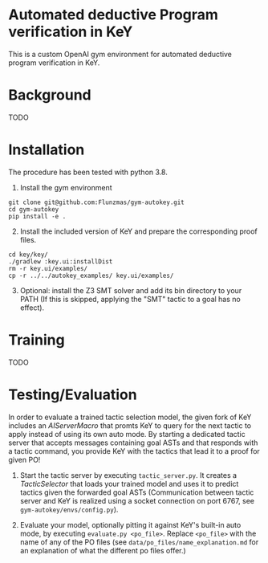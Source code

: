 # Automated deductive Program verification in KeY

This is a custom OpenAI gym environment for automated deductive program verification in KeY.

# Background

TODO

# Installation

The procedure has been tested with python 3.8.


1. Install the gym environment
```
git clone git@github.com:Flunzmas/gym-autokey.git
cd gym-autokey
pip install -e .
```

2. Install the included version of KeY and prepare the corresponding proof files.
```
cd key/key/
./gradlew :key.ui:installDist
rm -r key.ui/examples/
cp -r ../../autokey_examples/ key.ui/examples/
```

3. Optional: install the Z3 SMT solver and add its bin directory to your PATH (If this is skipped, applying the "SMT" tactic to a goal has no effect).

# Training

TODO

# Testing/Evaluation

In order to evaluate a trained tactic selection model, the given fork of KeY includes an _AIServerMacro_ that promts KeY to query for the next tactic to apply instead of using its own auto mode. By starting a dedicated tactic server that accepts messages containing goal ASTs and that responds with a tactic command, you provide KeY with the tactics that lead it to a proof for given PO!

1. Start the tactic server by executing `tactic_server.py`. It creates a _TacticSelector_ that loads your trained model and uses it to predict tactics given the forwarded goal ASTs (Communication between tactic server and KeY is realized using a socket connection on port 6767, see `gym-autokey/envs/config.py`).

2. Evaluate your model, optionally pitting it against KeY's built-in auto mode, by executing `evaluate.py <po_file>`. Replace `<po_file>` with the name of any of the PO files (see `data/po_files/name_explanation.md` for an explanation of what the different po files offer.)
